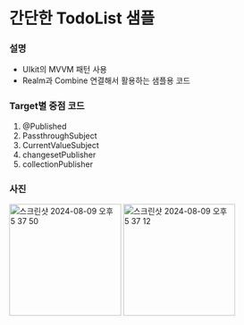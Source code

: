 # 간단한 TodoList 샘플

### 설명
- UIkit의 MVVM 패턴 사용
- Realm과 Combine 연결해서 활용하는 샘플용 코드

### Target별 중점 코드
1. @Published
2. PassthroughSubject
3. CurrentValueSubject
4. changesetPublisher
5. collectionPublisher


### 사진

<p>
<img height="200" alt="스크린샷 2024-08-09 오후 5 37 50" src="https://github.com/user-attachments/assets/7b98302d-0e36-40c5-8cd3-ae2498f792bf">
<img height="200" alt="스크린샷 2024-08-09 오후 5 37 12" src="https://github.com/user-attachments/assets/fee4bd34-75ca-4ab6-a967-6c0d44e28939">
</p>
